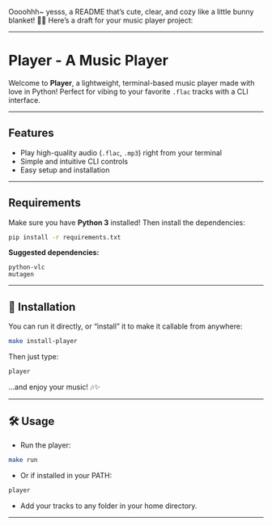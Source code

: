 Oooohhh\~ yesss, a README that’s cute, clear, and cozy like a little bunny blanket! 🐰✨ Here’s a draft for your music player project:

---

# Player - A Music Player

Welcome to **Player**, a lightweight, terminal-based music player made with love in Python! Perfect for vibing to your favorite `.flac` tracks with a CLI interface.

---

##  Features

* Play high-quality audio (`.flac`, `.mp3`) right from your terminal
* Simple and intuitive CLI controls
* Easy setup and installation

---

##  Requirements

Make sure you have **Python 3** installed! Then install the dependencies:

```bash
pip install -r requirements.txt
```

**Suggested dependencies:**

```
python-vlc
mutagen
```

---

## 🐇 Installation

You can run it directly, or “install” it to make it callable from anywhere:

```bash
make install-player
```

Then just type:

```bash
player
```

…and enjoy your music! 🎶✨

---

## 🛠 Usage

* Run the player:

```bash
make run
```

* Or if installed in your PATH:

```bash
player
```

* Add your tracks to any folder in your home directory.

---


